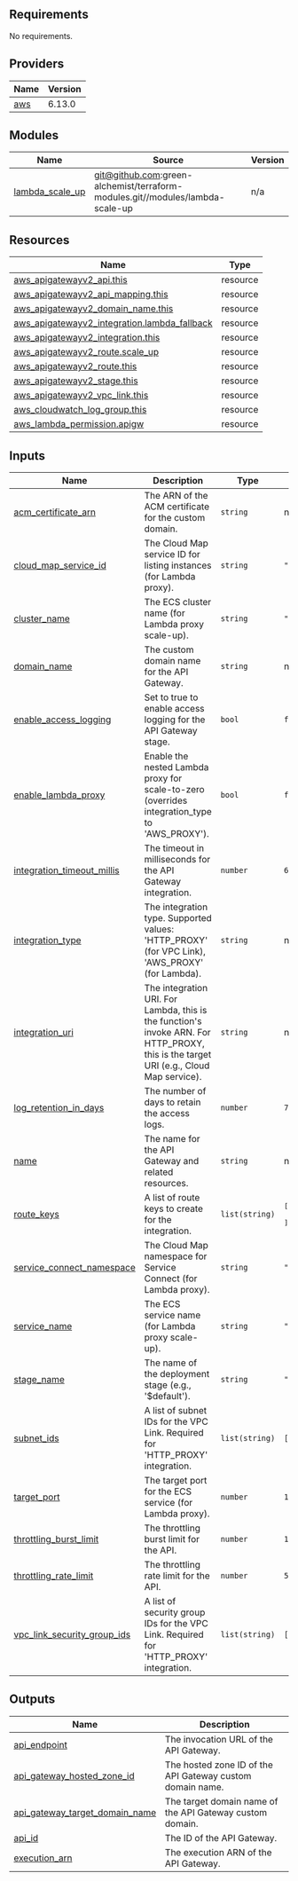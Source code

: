 ## Requirements

No requirements.

## Providers

| Name | Version |
|------|---------|
| <a name="provider_aws"></a> [aws](#provider\_aws) | 6.13.0 |

## Modules

| Name | Source | Version |
|------|--------|---------|
| <a name="module_lambda_scale_up"></a> [lambda\_scale\_up](#module\_lambda\_scale\_up) | git@github.com:green-alchemist/terraform-modules.git//modules/lambda-scale-up | n/a |

## Resources

| Name | Type |
|------|------|
| [aws_apigatewayv2_api.this](https://registry.terraform.io/providers/hashicorp/aws/latest/docs/resources/apigatewayv2_api) | resource |
| [aws_apigatewayv2_api_mapping.this](https://registry.terraform.io/providers/hashicorp/aws/latest/docs/resources/apigatewayv2_api_mapping) | resource |
| [aws_apigatewayv2_domain_name.this](https://registry.terraform.io/providers/hashicorp/aws/latest/docs/resources/apigatewayv2_domain_name) | resource |
| [aws_apigatewayv2_integration.lambda_fallback](https://registry.terraform.io/providers/hashicorp/aws/latest/docs/resources/apigatewayv2_integration) | resource |
| [aws_apigatewayv2_integration.this](https://registry.terraform.io/providers/hashicorp/aws/latest/docs/resources/apigatewayv2_integration) | resource |
| [aws_apigatewayv2_route.scale_up](https://registry.terraform.io/providers/hashicorp/aws/latest/docs/resources/apigatewayv2_route) | resource |
| [aws_apigatewayv2_route.this](https://registry.terraform.io/providers/hashicorp/aws/latest/docs/resources/apigatewayv2_route) | resource |
| [aws_apigatewayv2_stage.this](https://registry.terraform.io/providers/hashicorp/aws/latest/docs/resources/apigatewayv2_stage) | resource |
| [aws_apigatewayv2_vpc_link.this](https://registry.terraform.io/providers/hashicorp/aws/latest/docs/resources/apigatewayv2_vpc_link) | resource |
| [aws_cloudwatch_log_group.this](https://registry.terraform.io/providers/hashicorp/aws/latest/docs/resources/cloudwatch_log_group) | resource |
| [aws_lambda_permission.apigw](https://registry.terraform.io/providers/hashicorp/aws/latest/docs/resources/lambda_permission) | resource |

## Inputs

| Name | Description | Type | Default | Required |
|------|-------------|------|---------|:--------:|
| <a name="input_acm_certificate_arn"></a> [acm\_certificate\_arn](#input\_acm\_certificate\_arn) | The ARN of the ACM certificate for the custom domain. | `string` | n/a | yes |
| <a name="input_cloud_map_service_id"></a> [cloud\_map\_service\_id](#input\_cloud\_map\_service\_id) | The Cloud Map service ID for listing instances (for Lambda proxy). | `string` | `""` | no |
| <a name="input_cluster_name"></a> [cluster\_name](#input\_cluster\_name) | The ECS cluster name (for Lambda proxy scale-up). | `string` | `""` | no |
| <a name="input_domain_name"></a> [domain\_name](#input\_domain\_name) | The custom domain name for the API Gateway. | `string` | n/a | yes |
| <a name="input_enable_access_logging"></a> [enable\_access\_logging](#input\_enable\_access\_logging) | Set to true to enable access logging for the API Gateway stage. | `bool` | `false` | no |
| <a name="input_enable_lambda_proxy"></a> [enable\_lambda\_proxy](#input\_enable\_lambda\_proxy) | Enable the nested Lambda proxy for scale-to-zero (overrides integration\_type to 'AWS\_PROXY'). | `bool` | `false` | no |
| <a name="input_integration_timeout_millis"></a> [integration\_timeout\_millis](#input\_integration\_timeout\_millis) | The timeout in milliseconds for the API Gateway integration. | `number` | `60000` | no |
| <a name="input_integration_type"></a> [integration\_type](#input\_integration\_type) | The integration type. Supported values: 'HTTP\_PROXY' (for VPC Link), 'AWS\_PROXY' (for Lambda). | `string` | n/a | yes |
| <a name="input_integration_uri"></a> [integration\_uri](#input\_integration\_uri) | The integration URI. For Lambda, this is the function's invoke ARN. For HTTP\_PROXY, this is the target URI (e.g., Cloud Map service). | `string` | n/a | yes |
| <a name="input_log_retention_in_days"></a> [log\_retention\_in\_days](#input\_log\_retention\_in\_days) | The number of days to retain the access logs. | `number` | `7` | no |
| <a name="input_name"></a> [name](#input\_name) | The name for the API Gateway and related resources. | `string` | n/a | yes |
| <a name="input_route_keys"></a> [route\_keys](#input\_route\_keys) | A list of route keys to create for the integration. | `list(string)` | <pre>[<br/>  "ANY /{proxy+}"<br/>]</pre> | no |
| <a name="input_service_connect_namespace"></a> [service\_connect\_namespace](#input\_service\_connect\_namespace) | The Cloud Map namespace for Service Connect (for Lambda proxy). | `string` | `""` | no |
| <a name="input_service_name"></a> [service\_name](#input\_service\_name) | The ECS service name (for Lambda proxy scale-up). | `string` | `""` | no |
| <a name="input_stage_name"></a> [stage\_name](#input\_stage\_name) | The name of the deployment stage (e.g., '$default'). | `string` | `"$default"` | no |
| <a name="input_subnet_ids"></a> [subnet\_ids](#input\_subnet\_ids) | A list of subnet IDs for the VPC Link. Required for 'HTTP\_PROXY' integration. | `list(string)` | `[]` | no |
| <a name="input_target_port"></a> [target\_port](#input\_target\_port) | The target port for the ECS service (for Lambda proxy). | `number` | `1337` | no |
| <a name="input_throttling_burst_limit"></a> [throttling\_burst\_limit](#input\_throttling\_burst\_limit) | The throttling burst limit for the API. | `number` | `10000` | no |
| <a name="input_throttling_rate_limit"></a> [throttling\_rate\_limit](#input\_throttling\_rate\_limit) | The throttling rate limit for the API. | `number` | `5000` | no |
| <a name="input_vpc_link_security_group_ids"></a> [vpc\_link\_security\_group\_ids](#input\_vpc\_link\_security\_group\_ids) | A list of security group IDs for the VPC Link. Required for 'HTTP\_PROXY' integration. | `list(string)` | `[]` | no |

## Outputs

| Name | Description |
|------|-------------|
| <a name="output_api_endpoint"></a> [api\_endpoint](#output\_api\_endpoint) | The invocation URL of the API Gateway. |
| <a name="output_api_gateway_hosted_zone_id"></a> [api\_gateway\_hosted\_zone\_id](#output\_api\_gateway\_hosted\_zone\_id) | The hosted zone ID of the API Gateway custom domain name. |
| <a name="output_api_gateway_target_domain_name"></a> [api\_gateway\_target\_domain\_name](#output\_api\_gateway\_target\_domain\_name) | The target domain name of the API Gateway custom domain. |
| <a name="output_api_id"></a> [api\_id](#output\_api\_id) | The ID of the API Gateway. |
| <a name="output_execution_arn"></a> [execution\_arn](#output\_execution\_arn) | The execution ARN of the API Gateway. |
